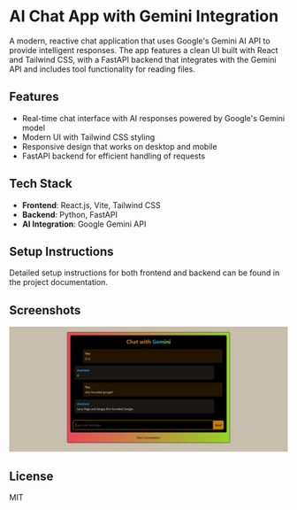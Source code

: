 # AI Chat App with Gemini Integration

A modern, reactive chat application that uses Google's Gemini AI API to provide intelligent responses. The app features a clean UI built with React and Tailwind CSS, with a FastAPI backend that integrates with the Gemini API and includes tool functionality for reading files.

## Features

- Real-time chat interface with AI responses powered by Google's Gemini model  
- Modern UI with Tailwind CSS styling  
- Responsive design that works on desktop and mobile  
- FastAPI backend for efficient handling of requests  

## Tech Stack

- **Frontend**: React.js, Vite, Tailwind CSS  
- **Backend**: Python, FastAPI  
- **AI Integration**: Google Gemini API  

## Setup Instructions

Detailed setup instructions for both frontend and backend can be found in the project documentation.

## Screenshots

![Chat App Screenshot](frontend/src/assets/chat_screenshot.png)

## License

MIT
